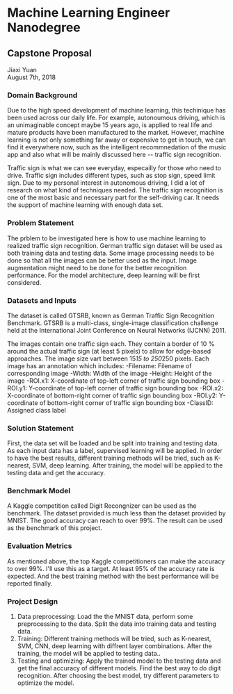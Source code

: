 # Machine Learning Engineer Nanodegree
## Capstone Proposal
Jiaxi Yuan  
August 7th, 2018

### Domain Background

Due to the high speed development of machine learning, this techinique has been used across our daily life. For example, autonoumous driving, which is an unimaginable concept maybe 15 years ago, is applied to real life and mature products have been manufactured to the market. However, machine learning is not only something far away or expensive to get in touch, we can find it everywhere now, such as the intelligent recommnedation of the music app and also what will be mainly discussed here -- traffic sign recognition.

Traffic sign is what we can see everyday, especailly for those who need to drive. Traffic sign includes different types, such as stop sign, speed limit sign. Due to my personal interest in autonomous driving, I did a lot of research on what kind of techniques needed. The traffic sign recognition is one of the most basic and necessary part for the self-driving car. It needs the support of machine learning with enough data set.

### Problem Statement

The prblem to be investigated here is how to use machine learning to realized traffic sign recognition. German traffic sign dataset will be used as both training data and testing data. Some image processing needs to be done so that all the images can be better used as the input. Image augmentation might need to be done for the better recognition performance. For the model architecture, deep learning will be first considered.

### Datasets and Inputs

The dataset is called GTSRB, known as German Traffic Sign Recognition Benchmark. GTSRB is a multi-class, single-image classification challenge held at the International Joint Conference on Neural Networks (IJCNN) 2011. 

The images contain one traffic sign each. They contain a border of 10 % around the actual traffic sign (at least 5 pixels) to allow for edge-based approaches. The image size vart between 15*15 to 250*250 pixels. Each image has an annotation which includes:
-Filename: Filename of corresponding image
-Width: Width of the image
-Height: Height of the image
-ROI.x1: X-coordinate of top-left corner of traffic sign bounding box
-ROI.y1: Y-coordinate of top-left corner of traffic sign bounding box
-ROI.x2: X-coordinate of bottom-right corner of traffic sign bounding box
-ROI.y2: Y-coordinate of bottom-right corner of traffic sign bounding box
-ClassID: Assigned class label

### Solution Statement

First, the data set will be loaded and be split into training and testing data. As each input data has a label, supervised learning will be applied. In order to have the best results, different training methods will be tried, such as K-nearest, SVM, deep learning. After training, the model will be applied to the testing data and get the accuracy.

### Benchmark Model

A Kaggle competition called Digit Recongnizer can be used as the benchmark. The dataset provided is much less than the dataset provided by MNIST. The good accuracy can reach to over 99%. The result can be used as the benchmark of this project.

### Evaluation Metrics

As mentioned above, the top Kaggle competitioners can make the accuracy to over 99%. I'll use this as a target. At least 95% of the accuracy rate is expected. And the best training method with the best performance will be reported finally. 

### Project Design

1. Data preprocessing: Load the the MNIST data, perform some preprocessing to the data. Split the data into training data and testing data.
2. Training: Different training methods will be tried, such as K-nearest, SVM, CNN, deep learning with diffrent layer combinations.  After the training, the model will be applied to testing data..
3. Testing and optimizing: Apply the trained model to the testing data and get the final accuracy of different models. Find the best way to do digit recognition. After choosing the best model, try different parameters to optimize the model.
